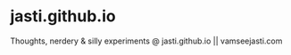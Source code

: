 jasti.github.io
===============
Thoughts, nerdery & silly experiments @ jasti.github.io || vamseejasti.com

